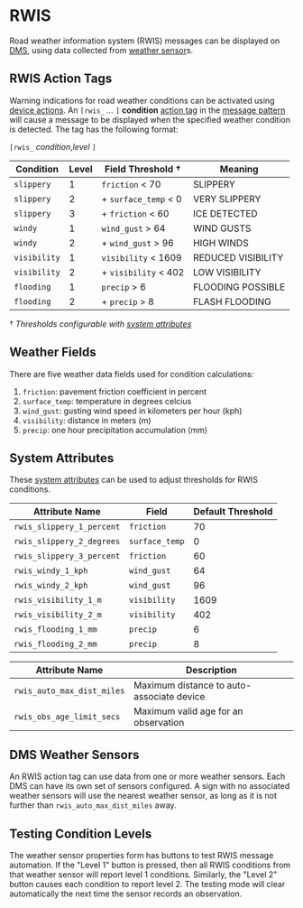 # RWIS

Road weather information system (RWIS) messages can be displayed on [DMS],
using data collected from [weather sensor]s.

## RWIS Action Tags

Warning indications for road weather conditions can be activated using
[device actions].  An `[rwis_` *…* `]` **condition** [action tag] in the
[message pattern] will cause a message to be displayed when the specified
weather condition is detected.  The tag has the following format:

`[rwis_` *condition*,*level* `]`

Condition    | Level | Field Threshold †    | Meaning
-------------|-------|----------------------|----------------
`slippery`   | 1     | `friction` < 70      | SLIPPERY
`slippery`   | 2     | + `surface_temp` < 0 | VERY SLIPPERY
`slippery`   | 3     | + `friction` < 60    | ICE DETECTED
`windy`      | 1     | `wind_gust` > 64     | WIND GUSTS
`windy`      | 2     | + `wind_gust` > 96   | HIGH WINDS
`visibility` | 1     | `visibility` < 1609  | REDUCED VISIBILITY
`visibility` | 2     | + `visibility` < 402 | LOW VISIBILITY
`flooding`   | 1     | `precip` > 6         | FLOODING POSSIBLE
`flooding`   | 2     | + `precip` > 8       | FLASH FLOODING

† *Thresholds configurable with [system attributes](#system-attributes)*

## Weather Fields

There are five weather data fields used for condition calculations:

1. `friction`: pavement friction coefficient in percent
2. `surface_temp`: temperature in degrees celcius
3. `wind_gust`: gusting wind speed in kilometers per hour (kph)
4. `visibility`: distance in meters (m)
5. `precip`: one hour precipitation accumulation (mm)

## System Attributes

These [system attributes] can be used to adjust thresholds for RWIS conditions.

Attribute Name            | Field          | Default Threshold
--------------------------|----------------|------------------
`rwis_slippery_1_percent` | `friction`     | 70
`rwis_slippery_2_degrees` | `surface_temp` | 0
`rwis_slippery_3_percent` | `friction`     | 60
`rwis_windy_1_kph`        | `wind_gust`    | 64
`rwis_windy_2_kph`        | `wind_gust`    | 96
`rwis_visibility_1_m`     | `visibility`   | 1609
`rwis_visibility_2_m`     | `visibility`   | 402
`rwis_flooding_1_mm`      | `precip`       | 6
`rwis_flooding_2_mm`      | `precip`       | 8

Attribute Name             | Description
---------------------------|------------------------------------------
`rwis_auto_max_dist_miles` | Maximum distance to auto-associate device
`rwis_obs_age_limit_secs`  | Maximum valid age for an observation

## DMS Weather Sensors

An RWIS action tag can use data from one or more weather sensors.  Each DMS can
have its own set of sensors configured.  A sign with no associated weather
sensors will use the nearest weather sensor, as long as it is not further than
`rwis_auto_max_dist_miles` away.

## Testing Condition Levels

The weather sensor properties form has buttons to test RWIS message automation.
If the "Level 1" button is pressed, then all RWIS conditions from that weather
sensor will report level 1 conditions.  Similarly, the "Level 2" button causes
each condition to report level 2.  The testing mode will clear automatically
the next time the sensor records an observation.


[action tag]: action_plans.html#action-tags
[device actions]: action_plans.html#device-actions
[DMS]: dms.html
[message pattern]: message_patterns.html
[system attributes]: system_attributes.html
[weather sensor]: weather_sensors.html
